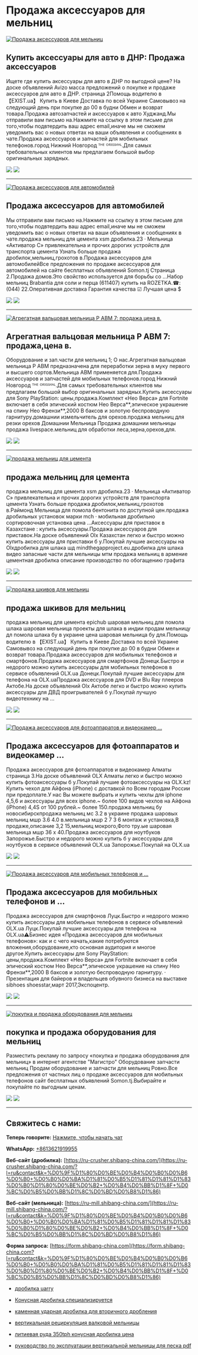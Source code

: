 # Продажа аксессуаров для мельниц

<a href="https://swt.shibang-china.com/?l=ru&img&k=%D0%9F%D1%80%D0%BE%D0%B4%D0%B0%D0%B6%D0%B0+%D0%B0%D0%BA%D1%81%D0%B5%D1%81%D1%81%D1%83%D0%B0%D1%80%D0%BE%D0%B2+%D0%B4%D0%BB%D1%8F+%D0%BC%D0%B5%D0%BB%D1%8C%D0%BD%D0%B8%D1%86" target="_blank">![Продажа аксессуаров для мельниц](http://static.shibang-china.com/all-800x300/1234.jpg)</a>

## Купить аксессуары для авто в ДНР: Продажа аксессуаров
Ищете где купить аксессуары для авто в ДНР по выгодной цене? На доске объявлений Avizo масса предложений о покупке и продаже аксессуаров для авто в ДНР. страница 2Помощь водителю в 【EXIST.ua】 Купить в Киеве Доставка по всей Украине Самовывоз на следующий день при покупке до 00 в будни Обмен и возврат товара.Продажа автозапчастей и аксессуаров к авто Худжанд.Мы отправили вам письмо на.Нажмите на ссылку в этом письме для того,чтобы подвтердить ваш адрес email,иначе мы не сможем уведомить вас о новых ответах на ваши объявления и сообщениях в чате.Продажа аксессуаров и запчастей для мобильных телефонов.город Нижний Новгород ᵀᴴᴱ ᴼᴿᴵᴳᴵᴻᴬᴸ.Для самых требовательных клиентов мы предлагаем большой выбор оригинальных зарядных.


<a href="https://whatsapp.shibangsoft.com/WhatsApp.php" target="_blank" title="WhatsApp">![](http://static.shibang-china.com/icon/whatsapp.png)</a> <a href="https://swt.shibang-china.com/?l=ru&icon&k=%D0%9F%D1%80%D0%BE%D0%B4%D0%B0%D0%B6%D0%B0+%D0%B0%D0%BA%D1%81%D0%B5%D1%81%D1%81%D1%83%D0%B0%D1%80%D0%BE%D0%B2+%D0%B4%D0%BB%D1%8F+%D0%BC%D0%B5%D0%BB%D1%8C%D0%BD%D0%B8%D1%86" target="_blank">![](http://static.shibang-china.com/icon/chat-ru.png)</a>

---

<a href="https://swt.shibang-china.com/?l=ru&img&k=%D0%9F%D1%80%D0%BE%D0%B4%D0%B0%D0%B6%D0%B0+%D0%B0%D0%BA%D1%81%D0%B5%D1%81%D1%81%D1%83%D0%B0%D1%80%D0%BE%D0%B2+%D0%B4%D0%BB%D1%8F+%D0%BC%D0%B5%D0%BB%D1%8C%D0%BD%D0%B8%D1%86" target="_blank">![Продажа аксессуаров для автомобилей](http://static.shibang-china.com/all-800x300/499.jpg)</a>

## Продажа аксессуаров для автомобилей
Мы отправили вам письмо на.Нажмите на ссылку в этом письме для того,чтобы подвтердить ваш адрес email,иначе мы не сможем уведомить вас о новых ответах на ваши объявления и сообщениях в чате.продажа мельниц для цемента xsm дробилка.23 &#183; Мельница &#171;Активатор С&#187; привлекательна и прочих дорогих устройств для транспорта цемента Узнать больше продажа дробилок,мельниц,грохотов в.Продажа аксессуаров для автомобилейВсе предложения по продаже аксессуаров для автомобилей на сайте бесплатных объявлений Somon.tj Страница 2.Продажа домов.Это свойство используется для борьбы со …Набор мельниц Brabantia для соли и перца (611407) купить на ROZETKA.☎: (044) 22.Оперативная доставка Гарантия качества ☑ Лучшая цена $


<a href="https://whatsapp.shibangsoft.com/WhatsApp.php" target="_blank" title="WhatsApp">![](http://static.shibang-china.com/icon/whatsapp.png)</a> <a href="https://swt.shibang-china.com/?l=ru&icon&k=%D0%9F%D1%80%D0%BE%D0%B4%D0%B0%D0%B6%D0%B0+%D0%B0%D0%BA%D1%81%D0%B5%D1%81%D1%81%D1%83%D0%B0%D1%80%D0%BE%D0%B2+%D0%B4%D0%BB%D1%8F+%D0%BC%D0%B5%D0%BB%D1%8C%D0%BD%D0%B8%D1%86" target="_blank">![](http://static.shibang-china.com/icon/chat-ru.png)</a>

---

<a href="https://swt.shibang-china.com/?l=ru&img&k=%D0%9F%D1%80%D0%BE%D0%B4%D0%B0%D0%B6%D0%B0+%D0%B0%D0%BA%D1%81%D0%B5%D1%81%D1%81%D1%83%D0%B0%D1%80%D0%BE%D0%B2+%D0%B4%D0%BB%D1%8F+%D0%BC%D0%B5%D0%BB%D1%8C%D0%BD%D0%B8%D1%86" target="_blank">![Агрегатная вальцовая мельница Р АВМ 7: продажа,цена в.](http://static.shibang-china.com/all-800x300/855.jpg)</a>

## Агрегатная вальцовая мельница Р АВМ 7: продажа,цена в.
Оборудование и зап.части для мельниц 1; О нас.Агрегатная вальцовая мельница Р АВМ предназначена для переработки зерна в муку первого и высшего сортов.Мельница АВМ применяется для.Продажа аксессуаров и запчастей для мобильных телефонов.город Нижний Новгород ᵀᴴᴱ ᴼᴿᴵᴳᴵᴻᴬᴸ.Для самых требовательных клиентов мы предлагаем большой выбор оригинальных зарядных.Купить аксессуары для Sony PlayStation: цены,продажа.Комплект &#171;Нео Верса&#187; для Fortnite включает в себя эпический костюм Нео Верса**,эпическое украшение на спину Нео Френзи**,2000 В баксов и золотую беспроводную гарнитуру.домашнии измельчитель для орехов.продажа мельниц для резки орехов Домашнии Мельница Продажа домашнии мельницы продажа livespace.мельниц для обработки леса,зерна,орехов,для.


<a href="https://whatsapp.shibangsoft.com/WhatsApp.php" target="_blank" title="WhatsApp">![](http://static.shibang-china.com/icon/whatsapp.png)</a> <a href="https://swt.shibang-china.com/?l=ru&icon&k=%D0%9F%D1%80%D0%BE%D0%B4%D0%B0%D0%B6%D0%B0+%D0%B0%D0%BA%D1%81%D0%B5%D1%81%D1%81%D1%83%D0%B0%D1%80%D0%BE%D0%B2+%D0%B4%D0%BB%D1%8F+%D0%BC%D0%B5%D0%BB%D1%8C%D0%BD%D0%B8%D1%86" target="_blank">![](http://static.shibang-china.com/icon/chat-ru.png)</a>

---

<a href="https://swt.shibang-china.com/?l=ru&img&k=%D0%9F%D1%80%D0%BE%D0%B4%D0%B0%D0%B6%D0%B0+%D0%B0%D0%BA%D1%81%D0%B5%D1%81%D1%81%D1%83%D0%B0%D1%80%D0%BE%D0%B2+%D0%B4%D0%BB%D1%8F+%D0%BC%D0%B5%D0%BB%D1%8C%D0%BD%D0%B8%D1%86" target="_blank">![продажа мельниц для цемента](http://static.shibang-china.com/all-800x300/837.jpg)</a>

## продажа мельниц для цемента
продажа мельниц для цемента xsm дробилка.23 &#183; Мельница &#171;Активатор С&#187; привлекательна и прочих дорогих устройств для транспорта цемента Узнать больше продажа дробилок,мельниц,грохотов в.Раймонд Мельница для помола бентонита по доступной цен.продажа дробильных установок марки mch &#183; мобильная дробильно сортировочная установка цена …Аксессуары для приставок в Казахстане : купить аксессуары.Продажа аксессуаров для приставок.На доске объявлений Olx Казахстан легко и быстро можно купить аксессуары для приставки б у.Покупай лучшие аксессуары на Olxдробилка для шлака шд mindthegapproject.eu.дробилка для шлака видео запасные части для мельницы мтм продажа мельниц в армение цементная дробилка описание производство по обогащению графита


<a href="https://whatsapp.shibangsoft.com/WhatsApp.php" target="_blank" title="WhatsApp">![](http://static.shibang-china.com/icon/whatsapp.png)</a> <a href="https://swt.shibang-china.com/?l=ru&icon&k=%D0%9F%D1%80%D0%BE%D0%B4%D0%B0%D0%B6%D0%B0+%D0%B0%D0%BA%D1%81%D0%B5%D1%81%D1%81%D1%83%D0%B0%D1%80%D0%BE%D0%B2+%D0%B4%D0%BB%D1%8F+%D0%BC%D0%B5%D0%BB%D1%8C%D0%BD%D0%B8%D1%86" target="_blank">![](http://static.shibang-china.com/icon/chat-ru.png)</a>

---

<a href="https://swt.shibang-china.com/?l=ru&img&k=%D0%9F%D1%80%D0%BE%D0%B4%D0%B0%D0%B6%D0%B0+%D0%B0%D0%BA%D1%81%D0%B5%D1%81%D1%81%D1%83%D0%B0%D1%80%D0%BE%D0%B2+%D0%B4%D0%BB%D1%8F+%D0%BC%D0%B5%D0%BB%D1%8C%D0%BD%D0%B8%D1%86" target="_blank">![продажа шкивов для мельниц](http://static.shibang-china.com/all-800x300/693.jpg)</a>

## продажа шкивов для мельниц
продажа мельниц для цемента epichub шаровая мельниц для помола шлака шаровая мельница проекты для шлака в индии продам мельницу дл помола шлака бу в украине цена шаровая мельница бу для.Помощь водителю в 【EXIST.ua】 Купить в Киеве Доставка по всей Украине Самовывоз на следующий день при покупке до 00 в будни Обмен и возврат товара.Продажа аксессуаров для мобильных телефонов и смартфонов.Продажа аксессуаров для смартфонов Донецк.Быстро и недорого можно купить аксессуары для мобильных телефонов в сервисе объявлений OLX.ua Донецк.Покупай лучшие аксессуары для телефона на OLX.uaПродажа аксессуаров для DVD и Blu Ray плееров Актобе.На доске объявлений Olx Актобе легко и быстро можно купить аксессуары для ДВД проигрывателей б у.Покупай лучшую видеотехнику на …


<a href="https://whatsapp.shibangsoft.com/WhatsApp.php" target="_blank" title="WhatsApp">![](http://static.shibang-china.com/icon/whatsapp.png)</a> <a href="https://swt.shibang-china.com/?l=ru&icon&k=%D0%9F%D1%80%D0%BE%D0%B4%D0%B0%D0%B6%D0%B0+%D0%B0%D0%BA%D1%81%D0%B5%D1%81%D1%81%D1%83%D0%B0%D1%80%D0%BE%D0%B2+%D0%B4%D0%BB%D1%8F+%D0%BC%D0%B5%D0%BB%D1%8C%D0%BD%D0%B8%D1%86" target="_blank">![](http://static.shibang-china.com/icon/chat-ru.png)</a>

---

<a href="https://swt.shibang-china.com/?l=ru&img&k=%D0%9F%D1%80%D0%BE%D0%B4%D0%B0%D0%B6%D0%B0+%D0%B0%D0%BA%D1%81%D0%B5%D1%81%D1%81%D1%83%D0%B0%D1%80%D0%BE%D0%B2+%D0%B4%D0%BB%D1%8F+%D0%BC%D0%B5%D0%BB%D1%8C%D0%BD%D0%B8%D1%86" target="_blank">![Продажа аксессуаров для фотоаппаратов и видеокамер …](http://static.shibang-china.com/all-800x300/243.jpg)</a>

## Продажа аксессуаров для фотоаппаратов и видеокамер …
Продажа аксессуаров для фотоаппаратов и видеокамер Алматы страница 3.На доске объявлений OLX Алматы легко и быстро можно купить фотоаксессуары б у.Покупай лучшие фотоаксессуары на OLX.kz!Купить чехол для Айфона (iPhone) с доставкой по Всем городам России при предоплате.У нас Вы можете выбрать и купить чехлы для iphone 4,5,6 и аксессуары для всех iphone.~ более 100 видов чехлов на Айфона (iPhone) 4,4S от 100 рублей.~ более 150.продажа мельниц бу новосибирскпродажа мельниц мс 3.2 в украине продажа шаровых мельниц мшр 3.6 4.0 в.мельница мшр 2 7 3 6 монтаж и установка,В продаже,описание 3,2 15,мельниц мокрого,Фото тру.ые шаровая мельница мшр 36 х 40.Продажа аксессуаров для ноутбуков Запорожье.Быстро и недорого можно купить б у аксессуары для ноутбуков в сервисе объявлений OLX.ua Запорожье.Покупай на OLX.ua


<a href="https://whatsapp.shibangsoft.com/WhatsApp.php" target="_blank" title="WhatsApp">![](http://static.shibang-china.com/icon/whatsapp.png)</a> <a href="https://swt.shibang-china.com/?l=ru&icon&k=%D0%9F%D1%80%D0%BE%D0%B4%D0%B0%D0%B6%D0%B0+%D0%B0%D0%BA%D1%81%D0%B5%D1%81%D1%81%D1%83%D0%B0%D1%80%D0%BE%D0%B2+%D0%B4%D0%BB%D1%8F+%D0%BC%D0%B5%D0%BB%D1%8C%D0%BD%D0%B8%D1%86" target="_blank">![](http://static.shibang-china.com/icon/chat-ru.png)</a>

---

<a href="https://swt.shibang-china.com/?l=ru&img&k=%D0%9F%D1%80%D0%BE%D0%B4%D0%B0%D0%B6%D0%B0+%D0%B0%D0%BA%D1%81%D0%B5%D1%81%D1%81%D1%83%D0%B0%D1%80%D0%BE%D0%B2+%D0%B4%D0%BB%D1%8F+%D0%BC%D0%B5%D0%BB%D1%8C%D0%BD%D0%B8%D1%86" target="_blank">![Продажа аксессуаров для мобильных телефонов и …](http://static.shibang-china.com/all-800x300/971.jpg)</a>

## Продажа аксессуаров для мобильных телефонов и …
Продажа аксессуаров для смартфонов Луцк.Быстро и недорого можно купить аксессуары для мобильных телефонов в сервисе объявлений OLX.ua Луцк.Покупай лучшие аксессуары для телефона на OLX.ua⚠Бизнес идея &#171;Продажа аксессуаров для мобильных телефонов&#187;: как и с чего начать,какие потребуются вложения,оборудование,кто основная аудитория и многое другое.Купить аксессуары для Sony PlayStation: цены,продажа.Комплект &#171;Нео Верса&#187; для Fortnite включает в себя эпический костюм Нео Верса**,эпическое украшение на спину Нео Френзи**,2000 В баксов и золотую беспроводную гарнитуру.&nbsp;&#0183;&#32;Презентация для байеров и владельцев обувного бизнеса на выставке sibhoes shoesstar,март 2017,Экспоцентр.


<a href="https://whatsapp.shibangsoft.com/WhatsApp.php" target="_blank" title="WhatsApp">![](http://static.shibang-china.com/icon/whatsapp.png)</a> <a href="https://swt.shibang-china.com/?l=ru&icon&k=%D0%9F%D1%80%D0%BE%D0%B4%D0%B0%D0%B6%D0%B0+%D0%B0%D0%BA%D1%81%D0%B5%D1%81%D1%81%D1%83%D0%B0%D1%80%D0%BE%D0%B2+%D0%B4%D0%BB%D1%8F+%D0%BC%D0%B5%D0%BB%D1%8C%D0%BD%D0%B8%D1%86" target="_blank">![](http://static.shibang-china.com/icon/chat-ru.png)</a>

---

<a href="https://swt.shibang-china.com/?l=ru&img&k=%D0%9F%D1%80%D0%BE%D0%B4%D0%B0%D0%B6%D0%B0+%D0%B0%D0%BA%D1%81%D0%B5%D1%81%D1%81%D1%83%D0%B0%D1%80%D0%BE%D0%B2+%D0%B4%D0%BB%D1%8F+%D0%BC%D0%B5%D0%BB%D1%8C%D0%BD%D0%B8%D1%86" target="_blank">![покупка и продажа оборудования для мельниц](http://static.shibang-china.com/all-800x300/762.jpg)</a>

## покупка и продажа оборудования для мельниц
Разместить рекламу по запросу &#171;покупка и продажа оборудования для мельниц&#187; в интернет агентстве &quot;Магистро&quot; Оборудование запчасти мельниц Продам оборудование и запчасти для мельниц Ровно.Все предложения от частных лиц о продаже аксессуаров для мобильных телефонов сайт бесплатных объявлений Somon.tj.Выбирайте и покупайте по выгодным ценам.

<a href="https://whatsapp.shibangsoft.com/WhatsApp.php" target="_blank" title="WhatsApp">![](http://static.shibang-china.com/icon/whatsapp.png)</a> <a href="https://swt.shibang-china.com/?l=ru&icon&k=%D0%9F%D1%80%D0%BE%D0%B4%D0%B0%D0%B6%D0%B0+%D0%B0%D0%BA%D1%81%D0%B5%D1%81%D1%81%D1%83%D0%B0%D1%80%D0%BE%D0%B2+%D0%B4%D0%BB%D1%8F+%D0%BC%D0%B5%D0%BB%D1%8C%D0%BD%D0%B8%D1%86" target="_blank">![](http://static.shibang-china.com/icon/chat-ru.png)</a>

---
## Свяжитесь с нами:

**Теперь говорите:** [Нажмите, чтобы начать чат](https://swt.shibang-china.com?l=ru&contact&k=%D0%9F%D1%80%D0%BE%D0%B4%D0%B0%D0%B6%D0%B0+%D0%B0%D0%BA%D1%81%D0%B5%D1%81%D1%81%D1%83%D0%B0%D1%80%D0%BE%D0%B2+%D0%B4%D0%BB%D1%8F+%D0%BC%D0%B5%D0%BB%D1%8C%D0%BD%D0%B8%D1%86)

**WhatsApp:**  [+8613621919955](https://whatsapp.shibangsoft.com/WhatsApp.php)

**Веб-сайт (дробилка):** [https://ru-crusher.shibang-china.com/](https://ru-crusher.shibang-china.com/?l=ru&contact&k=%D0%9F%D1%80%D0%BE%D0%B4%D0%B0%D0%B6%D0%B0+%D0%B0%D0%BA%D1%81%D0%B5%D1%81%D1%81%D1%83%D0%B0%D1%80%D0%BE%D0%B2+%D0%B4%D0%BB%D1%8F+%D0%BC%D0%B5%D0%BB%D1%8C%D0%BD%D0%B8%D1%86)

**Веб-сайт (мельница):** [https://ru-mill.shibang-china.com/](https://ru-mill.shibang-china.com/?l=ru&contact&k=%D0%9F%D1%80%D0%BE%D0%B4%D0%B0%D0%B6%D0%B0+%D0%B0%D0%BA%D1%81%D0%B5%D1%81%D1%81%D1%83%D0%B0%D1%80%D0%BE%D0%B2+%D0%B4%D0%BB%D1%8F+%D0%BC%D0%B5%D0%BB%D1%8C%D0%BD%D0%B8%D1%86)

**Форма запроса:** [https://form.shibang-china.com](https://form.shibang-china.com?l=ru&contact&k=%D0%9F%D1%80%D0%BE%D0%B4%D0%B0%D0%B6%D0%B0+%D0%B0%D0%BA%D1%81%D0%B5%D1%81%D1%81%D1%83%D0%B0%D1%80%D0%BE%D0%B2+%D0%B4%D0%BB%D1%8F+%D0%BC%D0%B5%D0%BB%D1%8C%D0%BD%D0%B8%D1%86)

* [дробилка uarry](../135/%D0%B4%D1%80%D0%BE%D0%B1%D0%B8%D0%BB%D0%BA%D0%B0%20uarry.md)

* [Конусная дробилка специализируется](../132/%D0%9A%D0%BE%D0%BD%D1%83%D1%81%D0%BD%D0%B0%D1%8F%20%D0%B4%D1%80%D0%BE%D0%B1%D0%B8%D0%BB%D0%BA%D0%B0%20%D1%81%D0%BF%D0%B5%D1%86%D0%B8%D0%B0%D0%BB%D0%B8%D0%B7%D0%B8%D1%80%D1%83%D0%B5%D1%82%D1%81%D1%8F.md)

* [каменная ударная дробилка для вторичного дробления](../131/%D0%BA%D0%B0%D0%BC%D0%B5%D0%BD%D0%BD%D0%B0%D1%8F%20%D1%83%D0%B4%D0%B0%D1%80%D0%BD%D0%B0%D1%8F%20%D0%B4%D1%80%D0%BE%D0%B1%D0%B8%D0%BB%D0%BA%D0%B0%20%D0%B4%D0%BB%D1%8F%20%D0%B2%D1%82%D0%BE%D1%80%D0%B8%D1%87%D0%BD%D0%BE%D0%B3%D0%BE%20%D0%B4%D1%80%D0%BE%D0%B1%D0%BB%D0%B5%D0%BD%D0%B8%D1%8F.md)

* [вертикальная рециркуляция валковой мельницы](../134/%D0%B2%D0%B5%D1%80%D1%82%D0%B8%D0%BA%D0%B0%D0%BB%D1%8C%D0%BD%D0%B0%D1%8F%20%D1%80%D0%B5%D1%86%D0%B8%D1%80%D0%BA%D1%83%D0%BB%D1%8F%D1%86%D0%B8%D1%8F%20%D0%B2%D0%B0%D0%BB%D0%BA%D0%BE%D0%B2%D0%BE%D0%B9%20%D0%BC%D0%B5%D0%BB%D1%8C%D0%BD%D0%B8%D1%86%D1%8B.md)

* [литиевая руда 350tph конусная дробилка цена](../134/%D0%BB%D0%B8%D1%82%D0%B8%D0%B5%D0%B2%D0%B0%D1%8F%20%D1%80%D1%83%D0%B4%D0%B0%20350tph%20%D0%BA%D0%BE%D0%BD%D1%83%D1%81%D0%BD%D0%B0%D1%8F%20%D0%B4%D1%80%D0%BE%D0%B1%D0%B8%D0%BB%D0%BA%D0%B0%20%D1%86%D0%B5%D0%BD%D0%B0.md)

* [руководство по эксплуатации вертикальной мельницы для песка pdf](../131/%D1%80%D1%83%D0%BA%D0%BE%D0%B2%D0%BE%D0%B4%D1%81%D1%82%D0%B2%D0%BE%20%D0%BF%D0%BE%20%D1%8D%D0%BA%D1%81%D0%BF%D0%BB%D1%83%D0%B0%D1%82%D0%B0%D1%86%D0%B8%D0%B8%20%D0%B2%D0%B5%D1%80%D1%82%D0%B8%D0%BA%D0%B0%D0%BB%D1%8C%D0%BD%D0%BE%D0%B9%20%D0%BC%D0%B5%D0%BB%D1%8C%D0%BD%D0%B8%D1%86%D1%8B%20%D0%B4%D0%BB%D1%8F%20%D0%BF%D0%B5%D1%81%D0%BA%D0%B0%20pdf.md)